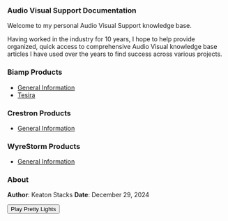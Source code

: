 <link rel="stylesheet" href="styles.css">
<script src="https://unpkg.com/webamp"></script>

### Audio Visual Support Documentation

Welcome to my personal Audio Visual Support knowledge base.

Having worked in the industry for 10 years, I hope to help provide organized, quick access to comprehensive Audio Visual knowledge base articles I have used over the years to find success across various projects.

### Biamp Products
- [General Information](biamp/general-biamp.md)
- [Tesira](biamp/tesira.md)

### Crestron Products
- [General Information](crestron/general-crestron.md)

### WyreStorm Products
- [General Information](wyrestorm/general-wyre.md)

### About

**Author**: Keaton Stacks
**Date**: December 29, 2024

<button onclick="toggleWinamp()">Play Pretty Lights</button>
<div id="app"></div>

<script>
  let webamp = null;
  let isWebampVisible = false;  // Track Webamp visibility state

  function toggleWinamp() {
    const app = document.getElementById("app");

    if (!webamp) {
      // Initialize Webamp for the first time and render it
      webamp = new Webamp({
        initialTracks: [
          {
            metaData: {
              artist: "Pretty Lights",
              title: "ROADtothestars11_91.mp3",
            },
            url: "media/ROADtothestars11_91.mp3",
          },
          {
            metaData: {
              artist: "Pretty Lights",
              title: "WhereAreYouGoing_sum1dB_013124.mp3",
            },
            url: "media/WhereAreYouGoing_sum1dB_013124.mp3",
          },
          {
            metaData: {
              artist: "Pretty Lights",
              title: "NEWHEIGHTS_sum2db_012224.mp3",
            },
            url: "media/NEWHEIGHTS_sum2db_012224.mp3",
          },
          {
            metaData: {
              artist: "Pretty Lights",
              title: "HOWCANYOULOSE_SEARCHING2.mp3",
            },
            url: "media/HOWCANYOULOSE_SEARCHING2.mp3",
          },
          {
            metaData: {
              artist: "Pretty Lights",
              title: "SunshineComingThroughWoutro.mp3",
            },
            url: "media/SunshineComingThroughWoutro.mp3",
          },
        ],
      });

      webamp.renderWhenReady(app);
      isWebampVisible = true;  // Set visibility to true after rendering
    } else if (isWebampVisible) {
      // Close Webamp and hide it
      webamp.close();  // Closes the Webamp player
      isWebampVisible = false;  // Set visibility to false after closing
    } else {
      // Reinitialize Webamp if it was previously closed
      webamp = new Webamp({
        initialTracks: [
          {
            metaData: {
              artist: "Pretty Lights",
              title: "ROADtothestars11_91.mp3",
            },
            url: "media/ROADtothestars11_91.mp3",
          },
          {
            metaData: {
              artist: "Pretty Lights",
              title: "WhereAreYouGoing_sum1dB_013124.mp3",
            },
            url: "media/WhereAreYouGoing_sum1dB_013124.mp3",
          },
          {
            metaData: {
              artist: "Pretty Lights",
              title: "NEWHEIGHTS_sum2db_012224.mp3",
            },
            url: "media/NEWHEIGHTS_sum2db_012224.mp3",
          },
          {
            metaData: {
              artist: "Pretty Lights",
              title: "HOWCANYOULOSE_SEARCHING2.mp3",
            },
            url: "media/HOWCANYOULOSE_SEARCHING2.mp3",
          },
          {
            metaData: {
              artist: "Pretty Lights",
              title: "SunshineComingThroughWoutro.mp3",
            },
            url: "media/SunshineComingThroughWoutro.mp3",
          },
        ],
      });

      webamp.renderWhenReady(app);  // Re-render Webamp inside the app div
      isWebampVisible = true;  // Set visibility to true after re-rendering
    }
  }

  // Add error handling to check if tracks are loaded correctly
  window.addEventListener('error', function(event) {
    console.error('Error loading track:', event);
  });

  // Add event listener for Webamp errors
  if (webamp) {
    webamp.on('error', function(error) {
      console.error('Webamp error:', error);
    });
  }
</script>